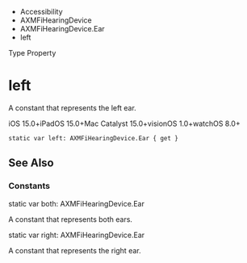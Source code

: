 

- Accessibility
- AXMFiHearingDevice
- AXMFiHearingDevice.Ear
-  left 

Type Property

# left

A constant that represents the left ear.

iOS 15.0+iPadOS 15.0+Mac Catalyst 15.0+visionOS 1.0+watchOS 8.0+

``` source
static var left: AXMFiHearingDevice.Ear { get }
```

## See Also

### Constants

static var both: AXMFiHearingDevice.Ear

A constant that represents both ears.

static var right: AXMFiHearingDevice.Ear

A constant that represents the right ear.

